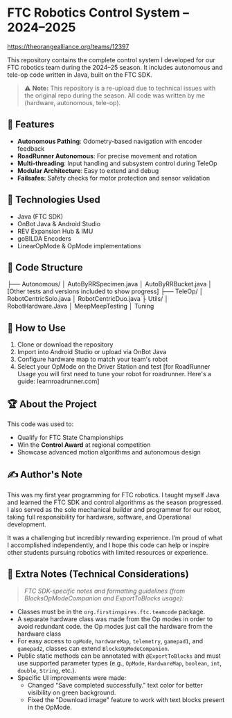 # FTC Robotics Control System – 2024–2025
https://theorangealliance.org/teams/12397

This repository contains the complete control system I developed for our FTC robotics team during the 2024–25 season. It includes autonomous and tele-op code written in Java, built on the FTC SDK.

> ⚠️ **Note:** This repository is a re-upload due to technical issues with the original repo during the season. All code was written by me (hardware, autonomous, tele-op).


## 🧠 Features
- **Autonomous Pathing**: Odometry-based navigation with encoder feedback
- **RoadRunner Autonomous**: For precise movement and rotation
- **Multi-threading**: Input handling and subsystem control during TeleOp
- **Modular Architecture**: Easy to extend and debug
- **Failsafes**: Safety checks for motor protection and sensor validation

## 🔧 Technologies Used
- Java (FTC SDK)
- OnBot Java & Android Studio
- REV Expansion Hub & IMU
- goBILDA Encoders
- LinearOpMode & OpMode implementations

## 📁 Code Structure
├── Autonomous/
│ AutoByRRSpecimen.java
│ AutoByRRBucket.java
│ [Other tests and versions included to show progress]
├── TeleOp/
│ RobotCentricSolo.java
│ RobotCentricDuo.java
├ Utils/
│ RobotHardware.Java
│ MeepMeepTesting
│ Tuning


## 🧪 How to Use
1. Clone or download the repository
2. Import into Android Studio or upload via OnBot Java
3. Configure hardware map to match your team's robot
4. Select your OpMode on the Driver Station and test
   [for RoadRunner Usage you will first need to tune your robot for roadrunner. Here's a guide: learnroadrunner.com]

## 🏆 About the Project
This code was used to:
- Qualify for FTC State Championships
- Win the **Control Award** at regional competition
- Showcase advanced motion algorithms and autonomous design

## ✍️ Author's Note

This was my first year programming for FTC robotics. I taught myself Java and learned the FTC SDK and control algorithms as the season progressed. I also served as the sole mechanical builder and programmer for our robot, taking full responsibility for hardware, software, and Operational development.

It was a challenging but incredibly rewarding experience. I’m proud of what I accomplished independently, and I hope this code can help or inspire other students pursuing robotics with limited resources or experience.

## 🧩 Extra Notes (Technical Considerations)

> _FTC SDK-specific notes and formatting guidelines (from BlocksOpModeCompanion and ExportToBlocks usage):_

- Classes must be in the `org.firstinspires.ftc.teamcode` package.
- A separate hardware class was made from the Op modes in order to avoid redundant code. the Op modes just call the hardware from the hardware class
- For easy access to `opMode`, `hardwareMap`, `telemetry`, `gamepad1`, and `gamepad2`, classes can extend `BlocksOpModeCompanion`.
- Public static methods can be annotated with `@ExportToBlocks` and must use supported parameter types (e.g., `OpMode`, `HardwareMap`, `boolean`, `int`, `double`, `String`, etc.).
- Specific UI improvements were made:
  - Changed "Save completed successfully." text color for better visibility on green background.
  - Fixed the "Download image" feature to work with text blocks present in the OpMode.
